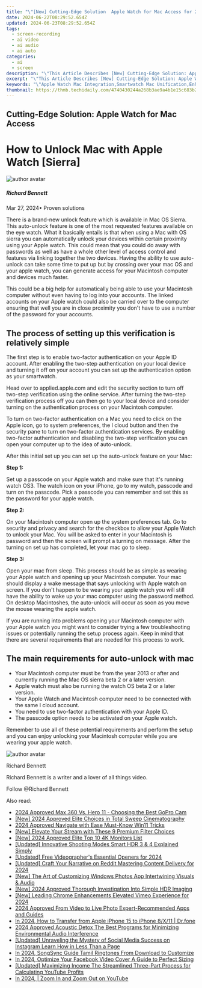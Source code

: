 ```yaml
---
title: "\"[New] Cutting-Edge Solution  Apple Watch for Mac Access for 2024\""
date: 2024-06-22T08:29:52.654Z
updated: 2024-06-23T08:29:52.654Z
tags: 
  - screen-recording
  - ai video
  - ai audio
  - ai auto
categories: 
  - ai
  - screen
description: "\"This Article Describes [New] Cutting-Edge Solution: Apple Watch for Mac Access for 2024\""
excerpt: "\"This Article Describes [New] Cutting-Edge Solution: Apple Watch for Mac Access for 2024\""
keywords: "\"Apple Watch Mac Integration,Smartwatch Mac Unification,Enhanced Mac Apple Wearable,Mac Tech Compatible with Apple Watch,Pioneering Apple-Mac Connectivity,Innovative Apple Watch for Mac Users,Seamless Apple Wearable Mac Link\""
thumbnail: https://thmb.techidaily.com/4740430244a268b3ae9a4b1e15c683b234a7cf8bdf323c545591ca9aaa0e0818.jpg
---
```


## Cutting-Edge Solution: Apple Watch for Mac Access

# How to Unlock Mac with Apple Watch \[Sierra\]

![author avatar](https://images.wondershare.com/filmora/article-images/richard-bennett.jpg)

##### Richard Bennett

 Mar 27, 2024• Proven solutions

There is a brand-new unlock feature which is available in Mac OS Sierra. This auto-unlock feature is one of the most requested features available on the eye watch. What it basically entails is that when using a Mac with OS sierra you can automatically unlock your devices within certain proximity using your Apple watch. This could mean that you could do away with passwords as well as have a whole other level of access control and features via linking together the two devices. Having the ability to use auto-unlock can take some time to put up but by crossing over your mac OS and your apple watch, you can generate access for your Macintosh computer and devices much faster.

This could be a big help for automatically being able to use your Macintosh computer without even having to log into your accounts. The linked accounts on your Apple watch could also be carried over to the computer ensuring that well you are in close proximity you don't have to use a number of the password for your accounts.

## The process of setting up this verification is relatively simple

The first step is to enable two-factor authentication on your Apple ID account. After enabling the two-step authentication on your local device and turning it off on your account you can set up the authentication option as your smartwatch.

Head over to applied.apple.com and edit the security section to turn off two-step verification using the online service. After turning the two-step verification process off you can then go to your local device and consider turning on the authentication process on your Macintosh computer.

To turn on two-factor authentication on a Mac you need to click on the Apple icon, go to system preferences, the I cloud button and then the security pane to turn on two-factor authentication services. By enabling two-factor authentication and disabling the two-step verification you can open your computer up to the idea of auto-unlock.

After this initial set up you can set up the auto-unlock feature on your Mac:

**Step 1:**

Set up a passcode on your Apple watch and make sure that it's running watch OS3\. The watch icon on your iPhone, go to my watch, passcode and turn on the passcode. Pick a passcode you can remember and set this as the password for your apple watch.

**Step 2:**

On your Macintosh computer open up the system preferences tab. Go to security and privacy and search for the checkbox to allow your Apple Watch to unlock your Mac. You will be asked to enter in your Macintosh is password and then the screen will prompt a turning on message. After the turning on set up has completed, let your mac go to sleep.

**Step 3:**

Open your mac from sleep. This process should be as simple as wearing your Apple watch and opening up your Macintosh computer. Your mac should display a wake message that says unlocking with Apple watch on screen. If you don't happen to be wearing your apple watch you will still have the ability to wake up your mac computer using the password method. On desktop Macintoshes, the auto-unlock will occur as soon as you move the mouse wearing the apple watch.

If you are running into problems opening your Macintosh computer with your Apple watch you might want to consider trying a few troubleshooting issues or potentially running the setup process again. Keep in mind that there are several requirements that are needed for this process to work.

## The main requirements for auto-unlock with mac

* Your Macintosh computer must be from the year 2013 or after and currently running the Mac OS sierra beta 2 or a later version.
* Apple watch must also be running the watch OS beta 2 or a later version.
* Your Apple Watch and Macintosh computer need to be connected with the same I cloud account.
* You need to use two-factor authentication with your Apple ID.
* The passcode option needs to be activated on your Apple watch.

Remember to use all of these potential requirements and perform the setup and you can enjoy unlocking your Macintosh computer while you are wearing your apple watch.

![author avatar](https://images.wondershare.com/filmora/article-images/richard-bennett.jpg)

Richard Bennett

Richard Bennett is a writer and a lover of all things video.

Follow @Richard Bennett


<ins class="adsbygoogle"
     style="display:block"
     data-ad-format="autorelaxed"
     data-ad-client="ca-pub-7571918770474297"
     data-ad-slot="1223367746"></ins>



<ins class="adsbygoogle"
     style="display:block"
     data-ad-client="ca-pub-7571918770474297"
     data-ad-slot="8358498916"
     data-ad-format="auto"
     data-full-width-responsive="true"></ins>


<span class="atpl-alsoreadstyle">Also read:</span>
<div><ul>
<li><a href="https://fox-friendly.techidaily.com/2024-approved-max-360-vs-hero-11-choosing-the-best-gopro-cam/"><u>2024 Approved  Max 360 Vs. Hero 11 - Choosing the Best GoPro Cam</u></a></li>
<li><a href="https://fox-friendly.techidaily.com/new-2024-approved-elite-choices-in-total-sweep-cinematography/"><u>[New] 2024 Approved  Elite Choices in Total Sweep Cinematography</u></a></li>
<li><a href="https://fox-friendly.techidaily.com/2024-approved-navigate-with-ease-must-know-win11-tricks/"><u>2024 Approved  Navigate with Ease  Must-Know Win11 Tricks</u></a></li>
<li><a href="https://fox-friendly.techidaily.com/new-elevate-your-stream-with-these-9-premium-filter-choices/"><u>[New] Elevate Your Stream with These 9 Premium Filter Choices</u></a></li>
<li><a href="https://fox-friendly.techidaily.com/new-2024-approved-elite-top-10-4k-monitors-list/"><u>[New] 2024 Approved  Elite Top 10 4K Monitors List</u></a></li>
<li><a href="https://fox-friendly.techidaily.com/updated-innovative-shooting-modes-smart-hdr-3-and-4-explained-simply/"><u>[Updated] Innovative Shooting Modes  Smart HDR 3 & 4 Explained Simply</u></a></li>
<li><a href="https://fox-friendly.techidaily.com/updated-free-videographers-essential-openers-for-2024/"><u>[Updated] Free Videographer's Essential Openers for 2024</u></a></li>
<li><a href="https://fox-friendly.techidaily.com/updated-craft-your-narrative-on-reddit-mastering-content-delivery-for-2024/"><u>[Updated] Craft Your Narrative on Reddit  Mastering Content Delivery for 2024</u></a></li>
<li><a href="https://fox-friendly.techidaily.com/new-the-art-of-customizing-windows-photos-app-intertwining-visuals-and-audio/"><u>[New] The Art of Customizing Windows Photos App  Intertwining Visuals & Audio</u></a></li>
<li><a href="https://article-helps.techidaily.com/new-2024-approved-thorough-investigation-into-simple-hdr-imaging/"><u>[New] 2024 Approved  Thorough Investigation Into Simple HDR Imaging</u></a></li>
<li><a href="https://vimeo-videos.techidaily.com/new-leading-chrome-enhancements-elevated-vimeo-experience-for-2024/"><u>[New] Leading Chrome Enhancements  Elevated Vimeo Experience for 2024</u></a></li>
<li><a href="https://ai-vdieo-software.techidaily.com/2024-approved-from-video-to-live-photo-expert-recommended-apps-and-guides/"><u>2024 Approved From Video to Live Photo Expert-Recommended Apps and Guides</u></a></li>
<li><a href="https://iphone-transfer.techidaily.com/in-2024-how-to-transfer-from-apple-iphone-15-to-iphone-8x11-drfone-by-drfone-transfer-from-ios/"><u>In 2024, How to Transfer from Apple iPhone 15 to iPhone 8/X/11 | Dr.fone</u></a></li>
<li><a href="https://audio-shaping.techidaily.com/2024-approved-acoustic-detox-the-best-programs-for-minimizing-environmental-audio-interference/"><u>2024 Approved Acoustic Detox The Best Programs for Minimizing Environmental Audio Interference</u></a></li>
<li><a href="https://instagram-videos.techidaily.com/updated-unraveling-the-mystery-of-social-media-success-on-instagram-learn-how-in-less-than-a-page/"><u>[Updated] Unraveling the Mystery of Social Media Success on Instagram  Learn How in Less Than a Page</u></a></li>
<li><a href="https://extra-guidance.techidaily.com/in-2024-songsync-guide-tamil-ringtones-from-download-to-customize/"><u>In 2024, SongSync Guide  Tamil Ringtones From Download to Customize</u></a></li>
<li><a href="https://video-creation-software.techidaily.com/in-2024-optimize-your-facebook-video-cover-a-guide-to-perfect-sizing/"><u>In 2024, Optimize Your Facebook Video Cover A Guide to Perfect Sizing</u></a></li>
<li><a href="https://youtube-docs.techidaily.com/ed-maximizing-income-the-streamlined-three-part-process-for-calculating-youtube-profits/"><u>[Updated] Maximizing Income  The Streamlined Three-Part Process for Calculating YouTube Profits</u></a></li>
<li><a href="https://ai-video-editing.techidaily.com/1713942803345-in-2024-zoom-in-and-zoom-out-on-youtube/"><u>In 2024, | Zoom In and Zoom Out on YouTube</u></a></li>
</ul></div>
